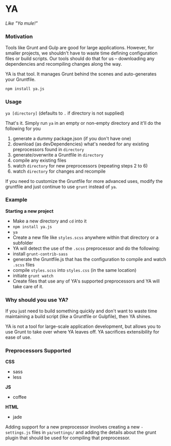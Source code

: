 YA
===

*Like "Ya mule!"*

### Motivation

Tools like Grunt and Gulp are good for large applications. However, for smaller projects,
we shouldn't have to waste time defining configuration files or build scripts.
Our tools should do that for us – downloading any dependencies and
recompiling changes along the way.

YA is that tool. It manages Grunt behind the scenes and auto-generates your Gruntfile.

`npm install ya.js`

### Usage

`ya [directory]` (defaults to `.` if directory is not supplied)

That's it. Simply run `ya` in an empty or non-empty directory and it'll do the following for you

1. generate a dummy package.json (if you don't have one)
2. download (as devDependencies) what's needed for any existing preprocessors found in `directory`
3. generate/overwrite a Gruntfile in `directory`
4. compile any existing files
5. watch `directory` for new preprocessors (repeating steps 2 to 6)
6. watch `directory` for changes and recompile

If you need to customize the Gruntfile for more advanced uses, modify the gruntfile and
just continue to use `grunt` instead of `ya`.

### Example

**Starting a new project**

* Make a new directory and `cd` into it
* `npm install ya.js`
* `ya`
* Create a new file like `styles.scss` anywhere within that directory or a subfolder
* YA will detect the use of the `.scss` preprocessor and do the following:
 * install `grunt-contrib-sass`
 * generate the Gruntfile.js that has the configuration to compile and watch `.scss` files
 * compile `styles.scss` into `styles.css` (in the same location)
 * initiate `grunt watch`
* Create files that use any of YA's supported preprocessors and YA will take care of it.

### Why should you use YA?

If you just need to build something quickly and don't want to waste time
maintaining a build script (like a Gruntfile or Gulpfile), then YA shines.

YA is not a tool for large-scale application development, but allows you
to use Grunt to take over where YA leaves off. YA sacrifices extensibility
for ease of use.

### Preprocessors Supported

**CSS**

* sass
* less

**JS**

* coffee

**HTML**

* jade

Adding support for a new preprocessor involves creating a
new `-settings.js` files in `ya/settings/` and adding the details about the
grunt plugin that should be used for compiling that preprocessor.

